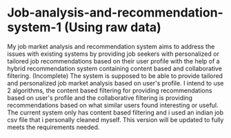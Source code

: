 # Job-analysis-and-recommendation-system-1 (Using raw data)
My job market analysis and recommendation system aims to address the issues with existing systems by providing job seekers with personalized or tailored job recommendations based on their user profile with the help of a hybrid recommendation system containing content based and collaborative filtering. (Incomplete)
The system is supposed to be able to provide tailored and personalized job market analysis based on user's profile. I intend to use 2 algorithms, the content based filtering for providing recommendations based on user's profile and the collaborative filtering is providing recommendations based on what similar users found interesting or useful. The current system only has content based filtering and i used an indian job csv file that i personally cleaned myself. This version will be updated to fully meets the requirements needed.

